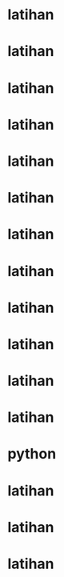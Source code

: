 # latihan
# latihan
# latihan
# latihan
# latihan
# latihan
# latihan
# latihan
# latihan
# latihan
# latihan
# latihan
# python
# latihan
# latihan
# latihan
